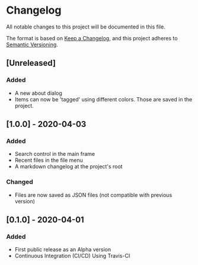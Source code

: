 # Changelog
All notable changes to this project will be documented in this file.

The format is based on [Keep a Changelog](https://keepachangelog.com/en/1.0.0/),
and this project adheres to [Semantic Versioning](https://semver.org/spec/v2.0.0.html).

## [Unreleased]

### Added
- A new about dialog
- Items can now be 'tagged' using different colors. Those are saved in the project.

## [1.0.0] - 2020-04-03
### Added
- Search control in the main frame
- Recent files in the file menu
- A markdown changelog at the project's root

### Changed
- Files are now saved as JSON files (not compatible with previous version) 


## [0.1.0] - 2020-04-01
### Added
- First public release as an Alpha version
- Continuous Integration (CI/CD) Using Travis-CI‎
